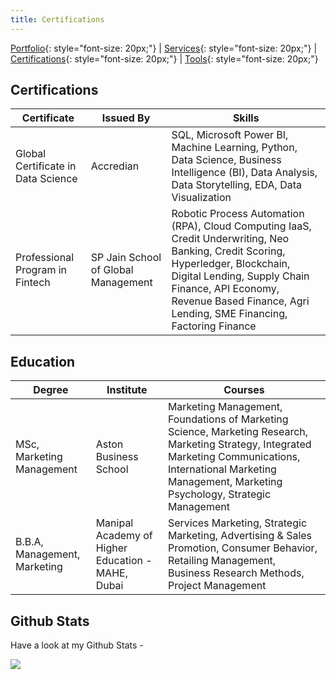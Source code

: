 ```yaml
---
title: Certifications
---
```


[Portfolio](/portfolio.md){: style="font-size: 20px;"} | [Services](/services.md){: style="font-size: 20px;"} | [Certifications](/certifications.md){: style="font-size: 20px;"} | [Tools](/tools.md){: style="font-size: 20px;"}

## Certifications

| Certificate | Issued By |  Skills |
|-------------|-----------|-------------|
| Global Certificate in Data Science | Accredian | SQL, Microsoft Power BI, Machine Learning, Python, Data Science, Business Intelligence (BI), Data Analysis, Data Storytelling, EDA, Data Visualization | 
| Professional Program in Fintech | SP Jain School of Global Management  | Robotic Process Automation (RPA), Cloud Computing IaaS, Credit Underwriting, Neo Banking, Credit Scoring, Hyperledger, Blockchain, Digital Lending, Supply Chain Finance, API Economy, Revenue Based Finance, Agri Lending, SME Financing, Factoring Finance |

## Education

| Degree | Institute | Courses |
|-----------|--------|----------|
| MSc, Marketing Management | Aston Business School | Marketing Management, Foundations of Marketing Science, Marketing Research, Marketing Strategy, Integrated Marketing Communications, International Marketing Management, Marketing Psychology, Strategic Management |
| B.B.A, Management, Marketing | Manipal Academy of Higher Education - MAHE, Dubai | Services Marketing, Strategic Marketing, Advertising & Sales Promotion, Consumer Behavior, Retailing Management, Business Research Methods, Project Management |

## Github Stats

Have a look at my Github Stats -

![](https://github-profile-trophy.vercel.app/?username=Mihir-Ai-lab&theme=flat&no-frame=true&row=1&column=6&margin-w=5&margin-h=5&count_private=true&bgColor=#f5f5f5&title=Followers,Stars,Repositories,Commit,MultiLanguage)
